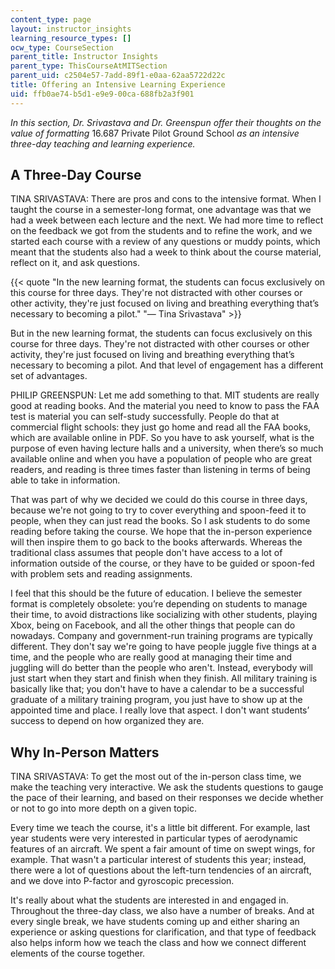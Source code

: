 ```yaml
---
content_type: page
layout: instructor_insights
learning_resource_types: []
ocw_type: CourseSection
parent_title: Instructor Insights
parent_type: ThisCourseAtMITSection
parent_uid: c2504e57-7add-89f1-e0aa-62aa5722d22c
title: Offering an Intensive Learning Experience
uid: ffb0ae74-b5d1-e9e9-00ca-688fb2a3f901
---
```


_In this section, Dr. Srivastava and Dr. Greenspun offer their thoughts on the value of formatting_ 16.687 Private Pilot Ground School _as an intensive three-day teaching and learning experience._

A Three-Day Course
------------------

TINA SRIVASTAVA: There are pros and cons to the intensive format. When I taught the course in a semester-long format, one advantage was that we had a week between each lecture and the next. We had more time to reflect on the feedback we got from the students and to refine the work, and we started each course with a review of any questions or muddy points, which meant that the students also had a week to think about the course material, reflect on it, and ask questions.

{{< quote "In the new learning format, the students can focus exclusively on this course for three days. They're not distracted with other courses or other activity, they're just focused on living and breathing everything that’s necessary to becoming a pilot." "— Tina Srivastava" >}}

But in the new learning format, the students can focus exclusively on this course for three days. They're not distracted with other courses or other activity, they're just focused on living and breathing everything that’s necessary to becoming a pilot. And that level of engagement has a different set of advantages.

PHILIP GREENSPUN: Let me add something to that. MIT students are really good at reading books. And the material you need to know to pass the FAA test is material you can self-study successfully. People do that at commercial flight schools: they just go home and read all the FAA books, which are available online in PDF. So you have to ask yourself, what is the purpose of even having lecture halls and a university, when there’s so much available online and when you have a population of people who are great readers, and reading is three times faster than listening in terms of being able to take in information.

That was part of why we decided we could do this course in three days, because we're not going to try to cover everything and spoon-feed it to people, when they can just read the books. So I ask students to do some reading before taking the course. We hope that the in-person experience will then inspire them to go back to the books afterwards. Whereas the traditional class assumes that people don't have access to a lot of information outside of the course, or they have to be guided or spoon-fed with problem sets and reading assignments.

I feel that this should be the future of education. I believe the semester format is completely obsolete: you’re depending on students to manage their time, to avoid distractions like socializing with other students, playing Xbox, being on Facebook, and all the other things that people can do nowadays. Company and government-run training programs are typically different. They don't say we're going to have people juggle five things at a time, and the people who are really good at managing their time and juggling will do better than the people who aren't. Instead, everybody will just start when they start and finish when they finish. All military training is basically like that; you don't have to have a calendar to be a successful graduate of a military training program, you just have to show up at the appointed time and place. I really love that aspect. I don't want students’ success to depend on how organized they are.

Why In-Person Matters
---------------------

TINA SRIVASTAVA: To get the most out of the in-person class time, we make the teaching very interactive. We ask the students questions to gauge the pace of their learning, and based on their responses we decide whether or not to go into more depth on a given topic.

Every time we teach the course, it's a little bit different. For example, last year students were very interested in particular types of aerodynamic features of an aircraft. We spent a fair amount of time on swept wings, for example. That wasn't a particular interest of students this year; instead, there were a lot of questions about the left-turn tendencies of an aircraft, and we dove into P-factor and gyroscopic precession.

It's really about what the students are interested in and engaged in. Throughout the three-day class, we also have a number of breaks. And at every single break, we have students coming up and either sharing an experience or asking questions for clarification, and that type of feedback also helps inform how we teach the class and how we connect different elements of the course together.